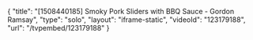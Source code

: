 {
    "title": "[1508440185] Smoky Pork Sliders with BBQ Sauce - Gordon Ramsay",
    "type": "solo",
    "layout": "iframe-static",
    "videoId": "123179188",
    "url": "\/tvpembed\/123179188"
}